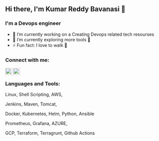 ## Hi there, I'm Kumar Reddy Bavanasi 👋

### I'm a Devops engineer
- 🔭 I’m currently working on a Creating Devops related tech resourses 
- 🌱 I’m currently exploring more tools 🤣
- ⚡ Fun fact: I love to walk 🏃

### Connect with me:

[<img align="left" alt="LinkedIn" width="22px" src="https://cdn.jsdelivr.net/npm/simple-icons@v3/icons/linkedin.svg" />][linkedin]
[<img align="left" alt="Instagram" width="22px" src="https://cdn.jsdelivr.net/npm/simple-icons@v3/icons/instagram.svg" />][instagram]

<br />

### Languages and Tools:

Linux, Shell Scripting, AWS,

Jenkins, Maven, Tomcat,

Docker, Kubernetes, Helm, Python, Ansible

Prometheus, Grafana, AZURE, 

GCP, Terraform, Terragrunt, Github Actions


<br />
<br />


[instagram]: https://www.instagram.com/kumar_reddy_bavanasi/
[linkedin]: https://www.linkedin.com/in/kumar-reddy-bavanasi-272958226/

